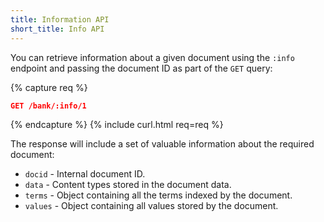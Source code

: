 ```yaml
---
title: Information API
short_title: Info API
---
```


You can retrieve information about a given document using the `:info` endpoint
and passing the document ID as part of the `GET` query:

{% capture req %}

```json
GET /bank/:info/1
```
{% endcapture %}
{% include curl.html req=req %}

The response will include a set of valuable information about the required
document:

* `docid`      - Internal document ID.
* `data`       - Content types stored in the document data.
* `terms`      - Object containing all the terms indexed by the document.
* `values`     - Object containing all values stored by the document.
